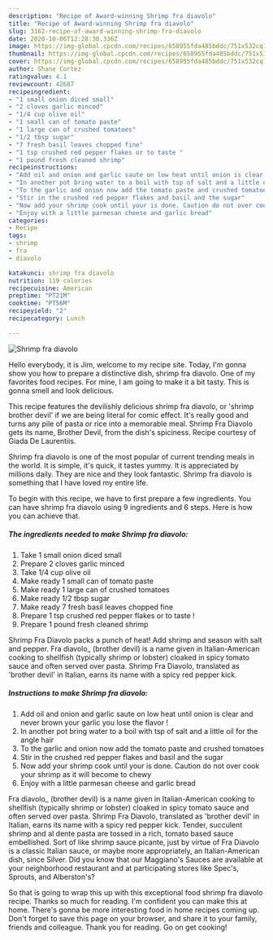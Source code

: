 ```yaml
---
description: "Recipe of Award-winning Shrimp fra diavolo"
title: "Recipe of Award-winning Shrimp fra diavolo"
slug: 3162-recipe-of-award-winning-shrimp-fra-diavolo
date: 2020-10-06T12:28:30.336Z
image: https://img-global.cpcdn.com/recipes/658955fda485bddc/751x532cq70/shrimp-fra-diavolo-recipe-main-photo.jpg
thumbnail: https://img-global.cpcdn.com/recipes/658955fda485bddc/751x532cq70/shrimp-fra-diavolo-recipe-main-photo.jpg
cover: https://img-global.cpcdn.com/recipes/658955fda485bddc/751x532cq70/shrimp-fra-diavolo-recipe-main-photo.jpg
author: Shane Cortez
ratingvalue: 4.1
reviewcount: 42687
recipeingredient:
- "1 small onion diced small"
- "2 cloves garlic minced"
- "1/4 cup olive oil"
- "1 small can of tomato paste"
- "1 large can of crushed tomatoes"
- "1/2 tbsp sugar"
- "7 fresh basil leaves chopped fine"
- "1 tsp crushed red pepper flakes or to taste "
- "1 pound fresh cleaned shrimp"
recipeinstructions:
- "Add oil and onion and garlic saute on low heat until onion is clear and never brown your garlic you lose the flavor !"
- "In another pot bring water to a boil with tsp of salt and a little oil for the angle hair"
- "To the garlic and onion now add the tomato paste and crushed tomatoes"
- "Stir in the crushed red pepper flakes and basil and the sugar"
- "Now add your shrimp cook until your is done. Caution do not over cook your shrimp as it will become to chewy"
- "Enjoy with a little parmesan cheese and garlic bread"
categories:
- Recipe
tags:
- shrimp
- fra
- diavolo

katakunci: shrimp fra diavolo 
nutrition: 119 calories
recipecuisine: American
preptime: "PT21M"
cooktime: "PT56M"
recipeyield: "2"
recipecategory: Lunch

---
```



![Shrimp fra diavolo](https://img-global.cpcdn.com/recipes/658955fda485bddc/751x532cq70/shrimp-fra-diavolo-recipe-main-photo.jpg)

Hello everybody, it is Jim, welcome to my recipe site. Today, I'm gonna show you how to prepare a distinctive dish, shrimp fra diavolo. One of my favorites food recipes. For mine, I am going to make it a bit tasty. This is gonna smell and look delicious.

This recipe features the devilishly delicious shrimp fra diavolo, or &#39;shrimp brother devil&#39; if we are being literal for comic effect. It&#39;s really good and turns any pile of pasta or rice into a memorable meal. Shrimp Fra Diavolo gets its name, Brother Devil, from the dish&#39;s spiciness. Recipe courtesy of Giada De Laurentiis.

Shrimp fra diavolo is one of the most popular of current trending meals in the world. It is simple, it's quick, it tastes yummy. It is appreciated by millions daily. They are nice and they look fantastic. Shrimp fra diavolo is something that I have loved my entire life.


To begin with this recipe, we have to first prepare a few ingredients. You can have shrimp fra diavolo using 9 ingredients and 6 steps. Here is how you can achieve that.

<!--inarticleads1-->

##### The ingredients needed to make Shrimp fra diavolo:

1. Take 1 small onion diced small
1. Prepare 2 cloves garlic minced
1. Take 1/4 cup olive oil
1. Make ready 1 small can of tomato paste
1. Make ready 1 large can of crushed tomatoes
1. Make ready 1/2 tbsp sugar
1. Make ready 7 fresh basil leaves chopped fine
1. Prepare 1 tsp crushed red pepper flakes or to taste !
1. Prepare 1 pound fresh cleaned shrimp


Shrimp Fra Diavolo packs a punch of heat! Add shrimp and season with salt and pepper. Fra diavolo_ (brother devil) is a name given in Italian-American cooking to shellfish (typically shrimp or lobster) cloaked in spicy tomato sauce and often served over pasta. Shrimp Fra Diavolo, translated as &#39;brother devil&#39; in Italian, earns its name with a spicy red pepper kick. 

<!--inarticleads2-->

##### Instructions to make Shrimp fra diavolo:

1. Add oil and onion and garlic saute on low heat until onion is clear and never brown your garlic you lose the flavor !
1. In another pot bring water to a boil with tsp of salt and a little oil for the angle hair
1. To the garlic and onion now add the tomato paste and crushed tomatoes
1. Stir in the crushed red pepper flakes and basil and the sugar
1. Now add your shrimp cook until your is done. Caution do not over cook your shrimp as it will become to chewy
1. Enjoy with a little parmesan cheese and garlic bread


Fra diavolo_ (brother devil) is a name given in Italian-American cooking to shellfish (typically shrimp or lobster) cloaked in spicy tomato sauce and often served over pasta. Shrimp Fra Diavolo, translated as &#39;brother devil&#39; in Italian, earns its name with a spicy red pepper kick. Tender, succulent shrimp and al dente pasta are tossed in a rich, tomato based sauce embellished. Sort of like shrimp sauce picante, just by virtue of Fra Diavolo is a classic Italian sauce, or maybe more appropriately, an Italian-American dish, since Silver. Did you know that our Maggiano&#39;s Sauces are available at your neighborhood restaurant and at participating stores like Spec&#39;s, Sprouts, and Alberston&#39;s? 

So that is going to wrap this up with this exceptional food shrimp fra diavolo recipe. Thanks so much for reading. I'm confident you can make this at home. There's gonna be more interesting food in home recipes coming up. Don't forget to save this page on your browser, and share it to your family, friends and colleague. Thank you for reading. Go on get cooking!

